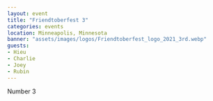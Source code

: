```yaml
---
layout: event
title: "Friendtoberfest 3"
categories: events
location: Minneapolis, Minnesota
banner: "assets/images/logos/Friendtoberfest_logo_2021_3rd.webp"
guests:
- Hieu
- Charlie
- Joey
- Rubin
---
```


Number 3
